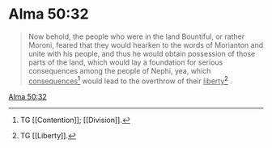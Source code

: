 # Alma 50:32

> Now behold, the people who were in the land Bountiful, or rather Moroni, feared that they would hearken to the words of Morianton and unite with his people, and thus he would obtain possession of those parts of the land, which would lay a foundation for serious consequences among the people of Nephi, yea, which <u>consequences</u>[^a] would lead to the overthrow of their <u>liberty</u>[^b] .

[Alma 50:32](https://www.churchofjesuschrist.org/study/scriptures/bofm/alma/50?lang=eng&id=p32#p32)


[^a]: TG [[Contention]]; [[Division]].
[^b]: TG [[Liberty]].
